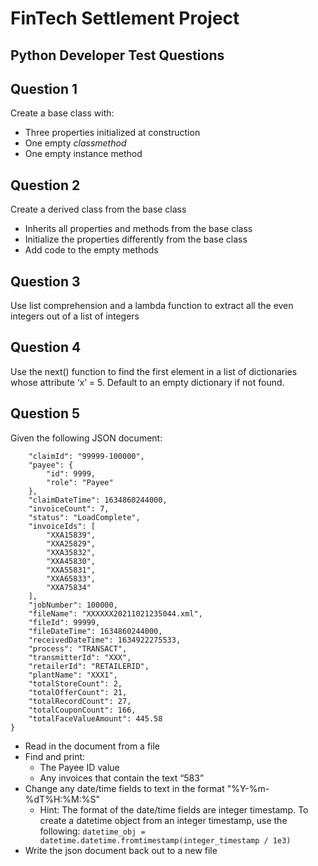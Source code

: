 FinTech Settlement Project
==========================
Python Developer Test Questions
-------------------------------

Question 1
-----------
Create a base class with:

- Three properties initialized at construction
- One empty _classmethod_
- One empty instance method

Question 2
----------
Create a derived class from the base class

- Inherits all properties and methods from the base class
- Initialize the properties differently from the base class
- Add code to the empty methods

Question 3
----------
Use list comprehension and a lambda function to extract all the even integers out of a list of integers

Question 4
----------
Use the next() function to find the first element in a list of dictionaries whose attribute ‘x’ = 5. Default to an empty
dictionary if not found.

Question 5
----------
Given the following JSON document:

```{
	"claimId": "99999-100000",
	"payee": {
		"id": 9999,
		"role": "Payee"
	},
	"claimDateTime": 1634860244000,
	"invoiceCount": 7,
	"status": "LoadComplete",
	"invoiceIds": [
		"XXA15839",
		"XXA25829",
		"XXA35832",
		"XXA45830",
		"XXA55831",
		"XXA65833",
		"XXA75834"
	],
	"jobNumber": 100000,
	"fileName": "XXXXXX20211021235044.xml",
	"fileId": 99999,
	"fileDateTime": 1634860244000,
	"receivedDateTime": 1634922275533,
	"process": "TRANSACT",
	"transmitterId": "XXX",
	"retailerId": "RETAILERID",
	"plantName": "XXX1",
	"totalStoreCount": 2,
	"totalOfferCount": 21,
	"totalRecordCount": 27,
	"totalCouponCount": 166,
	"totalFaceValueAmount": 445.58
}
```

- Read in the document from a file
- Find and print:
  - The Payee ID value
  - Any invoices that contain the text “583”
- Change any date/time fields to text in the format "%Y-%m-%dT%H:%M:%S"
  - Hint: The format of the date/time fields are integer timestamp. To create a datetime object from an integer timestamp,
use the following: `datetime_obj = datetime.datetime.fromtimestamp(integer_timestamp / 1e3)`
- Write the json document back out to a new file
